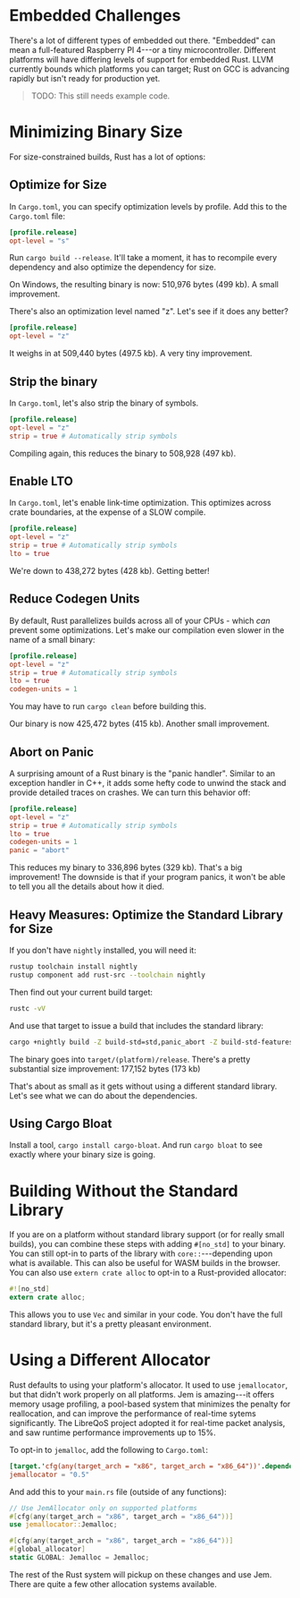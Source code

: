 # Embedded Challenges

There's a lot of different types of embedded out there. "Embedded" can mean a full-featured Raspberry PI 4---or a tiny microcontroller. Different platforms will have differing levels of support for embedded Rust. LLVM currently bounds which platforms you can target; Rust on GCC is advancing rapidly but isn't ready for production yet.

> TODO: This still needs example code.

# Minimizing Binary Size

For size-constrained builds, Rust has a lot of options:

## Optimize for Size

In `Cargo.toml`, you can specify optimization levels by profile. Add this to the `Cargo.toml` file:

```toml
[profile.release]
opt-level = "s"
```

Run `cargo build --release`. It'll take a moment, it has to recompile every dependency and also optimize the dependency for size.

On Windows, the resulting binary is now: 510,976 bytes (499 kb). A small improvement.

There's also an optimization level named "z". Let's see if it does any better?

```toml
[profile.release]
opt-level = "z"
```

It weighs in at 509,440 bytes (497.5 kb). A very tiny improvement.

## Strip the binary

In `Cargo.toml`, let's also strip the binary of symbols.

```toml
[profile.release]
opt-level = "z"
strip = true # Automatically strip symbols
```

Compiling again, this reduces the binary to 508,928 (497 kb).

## Enable LTO

In `Cargo.toml`, let's enable link-time optimization. This optimizes across crate boundaries, at the expense of a SLOW compile.

```toml
[profile.release]
opt-level = "z"
strip = true # Automatically strip symbols
lto = true
```

We're down to 438,272 bytes (428 kb). Getting better!

## Reduce Codegen Units

By default, Rust parallelizes builds across all of your CPUs - which *can* prevent some optimizations. Let's make our compilation even slower in the name of a small binary:

```toml
[profile.release]
opt-level = "z"
strip = true # Automatically strip symbols
lto = true
codegen-units = 1
```

You may have to run `cargo clean` before building this.

Our binary is now 425,472 bytes (415 kb). Another small improvement.

## Abort on Panic

A surprising amount of a Rust binary is the "panic handler". Similar to an exception handler in C++, it adds some hefty code to unwind the stack and provide detailed traces on crashes. We can turn this behavior off:

```toml
[profile.release]
opt-level = "z"
strip = true # Automatically strip symbols
lto = true
codegen-units = 1
panic = "abort"
```

This reduces my binary to 336,896 bytes (329 kb). That's a big improvement! The downside is that if your program panics, it won't be able to tell you all the details about how it died.

## Heavy Measures: Optimize the Standard Library for Size

If you don't have `nightly` installed, you will need it:

```bash
rustup toolchain install nightly
rustup component add rust-src --toolchain nightly
```

Then find out your current build target:

```bash
rustc -vV
```

And use that target to issue a build that includes the standard library:

```bash
cargo +nightly build -Z build-std=std,panic_abort -Z build-std-features=panic_immediate_abort --target x86_64-apple-darwin --release
```

The binary goes into `target/(platform)/release`. There's a pretty substantial size improvement: 177,152 bytes (173 kb)

That's about as small as it gets without using a different standard library. Let's see what we can do about the dependencies.

## Using Cargo Bloat

Install a tool, `cargo install cargo-bloat`. And run `cargo bloat` to see exactly where your binary size is going.

# Building Without the Standard Library

If you are on a platform without standard library support (or for really small builds), you can combine these steps with adding `#[no_std]` to your binary. You can still opt-in to parts of the library with `core::`---depending upon what is available. This can also be useful for WASM builds in the browser. You can also use `extern crate alloc` to opt-in to a Rust-provided allocator:

```rust
#![no_std]
extern crate alloc;
```

This allows you to use `Vec` and similar in your code. You don't have the full standard library, but it's a pretty pleasant environment.

# Using a Different Allocator

Rust defaults to using your platform's allocator. It used to use `jemallocator`, but that didn't work properly on all platforms. Jem is amazing---it offers memory usage profiling, a pool-based system that minimizes the penalty for reallocation, and can improve the performance of real-time sytems significantly. The LibreQoS project adopted it for real-time packet analysis, and saw runtime performance improvements up to 15%.

To opt-in to `jemalloc`, add the following to `Cargo.toml`:

```toml
[target.'cfg(any(target_arch = "x86", target_arch = "x86_64"))'.dependencies]
jemallocator = "0.5"
```

And add this to your `main.rs` file (outside of any functions):

```rust
// Use JemAllocator only on supported platforms
#[cfg(any(target_arch = "x86", target_arch = "x86_64"))]
use jemallocator::Jemalloc;

#[cfg(any(target_arch = "x86", target_arch = "x86_64"))]
#[global_allocator]
static GLOBAL: Jemalloc = Jemalloc;
```

The rest of the Rust system will pickup on these changes and use Jem. There are quite a few other allocation systems available.